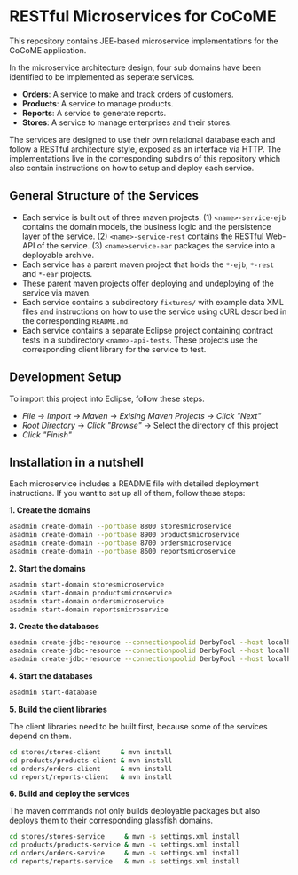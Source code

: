 RESTful Microservices for CoCoME
================================

This repository contains JEE-based microservice implementations for the CoCoME application.

In the microservice architecture design, four sub domains have been identified to be implemented as seperate services.

* **Orders**: A service to make and track orders of customers.
* **Products**: A service to manage products.
* **Reports**: A service to generate reports.
* **Stores**: A service to manage enterprises and their stores.

The services are designed to use their own relational database each and follow a RESTful architecture style, exposed as an interface via HTTP. The implementations live in the corresponding subdirs of this repository which also contain instructions on how to setup and deploy each service.

## General Structure of the Services

* Each service is built out of three maven projects. (1) `<name>-service-ejb` contains the domain models, the business logic and the persistence layer of the service. (2) `<name>-service-rest` contains the RESTful Web-API of the service. (3) `<name>service-ear` packages the service into a deployable archive.
* Each service has a parent maven project that holds the `*-ejb`, `*-rest` and `*-ear` projects.
* These parent maven projects offer deploying and undeploying of the service via maven.
* Each service contains a subdirectory `fixtures/` with example data XML files and instructions on how to use the service using cURL described in the corresponding `README.md`.
* Each service contains a separate Eclipse project containing contract tests in a subdirectory `<name>-api-tests`. These projects use the corresponding client library for the service to test.

## Development Setup

To import this project into Eclipse, follow these steps.

* *File* -> *Import* -> *Maven* -> *Exising Maven Projects* -> *Click "Next"*
* *Root Directory* -> *Click "Browse"* -> Select the directory of this project
* *Click "Finish"*

## Installation in a nutshell

Each microservice includes a README file with detailed deployment instructions. If you want to set up all of them, follow these steps:

**1. Create the domains**

```bash
asadmin create-domain --portbase 8800 storesmicroservice
asadmin create-domain --portbase 8900 productsmicroservice
asadmin create-domain --portbase 8700 ordersmicroservice
asadmin create-domain --portbase 8600 reportsmicroservice
```

**2. Start the domains**


```bash
asadmin start-domain storesmicroservice
asadmin start-domain productsmicroservice
asadmin start-domain ordersmicroservice
asadmin start-domain reportsmicroservice
```

**3. Create the databases**

```bash
asadmin create-jdbc-resource --connectionpoolid DerbyPool --host localhost --port 8848  jdbc/CoCoMEStoresServiceDB
asadmin create-jdbc-resource --connectionpoolid DerbyPool --host localhost --port 8948  jdbc/CoCoMEProductsServiceDB
asadmin create-jdbc-resource --connectionpoolid DerbyPool --host localhost --port 8748  jdbc/CoCoMEOrdersServiceDB
```

**4. Start the databases**

```bash
asadmin start-database
```

**5. Build the client libraries**

The client libraries need to be built first, because some of the services depend on them.

```bash
cd stores/stores-client     & mvn install
cd products/products-client & mvn install
cd orders/orders-client     & mvn install
cd reporst/reports-client   & mvn install
```

**6. Build and deploy the services**

The maven commands not only builds deployable packages but also deploys them to their corresponding glassfish domains.

```bash
cd stores/stores-service     & mvn -s settings.xml install
cd products/products-service & mvn -s settings.xml install
cd orders/orders-service     & mvn -s settings.xml install
cd reports/reports-service   & mvn -s settings.xml install
```